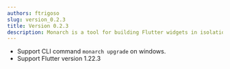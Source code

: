 ```yaml
---
authors: ftrigoso
slug: version_0.2.3
title: Version 0.2.3
description: Monarch is a tool for building Flutter widgets in isolation. It makes it easy to build, test and debug complex UIs.
---
```


- Support CLI command `monarch upgrade` on windows.
- Support Flutter version 1.22.3
